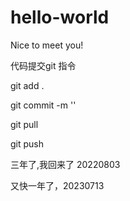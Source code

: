 # hello-world

Nice to meet you!

代码提交git 指令

git add . 

git commit -m ''

git pull

git push 


三年了,我回来了 20220803

又快一年了，20230713


